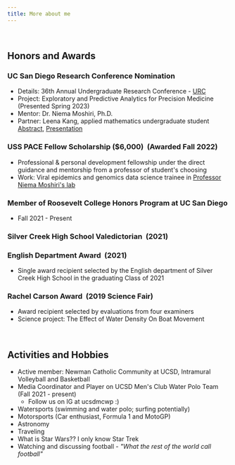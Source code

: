 ```yaml
---
title: More about me
---
```


<br>

## Honors and Awards

### <strong>UC San Diego Research Conference Nomination</strong> &nbsp;

- Details: 36th Annual Undergraduate Research Conference - [URC](https://ugresearch.ucsd.edu/conferences/urc/index.html)
- Project: Exploratory and Predictive Analytics for Precision Medicine (Presented Spring 2023)
- Mentor: Dr. Niema Moshiri, Ph.D.
- Partner: Leena Kang, applied mathematics undergraduate student
[Abstract](https://docs.google.com/document/d/16UkCG_ptWlpY3uPCGznbqmvEvIEiK-RRCa2PS1CQOdI/edit?usp=sharing), [Presentation](https://docs.google.com/presentation/d/1aqVowjzhOdr6CZl97x-Wt2LKBY4JZqP8AvenDN7Zxuw/edit?usp=sharing)

### <strong>USS PACE Fellow Scholarship ($6,000)</strong> &nbsp;(Awarded Fall 2022)

- Professional & personal development fellowship under the direct guidance and mentorship from a professor of student's choosing
- Work: Viral epidemics and genomics data science trainee in [Professor Niema Moshiri's lab](https://niema.net/)

### <strong>Member of Roosevelt College Honors Program at UC San Diego</strong>

- Fall 2021 - Present

### <strong>Silver Creek High School Valedictorian</strong> &nbsp;(2021)

### <strong>English Department Award</strong> &nbsp;(2021)

- Single award recipient selected by the English department of Silver Creek High School in the graduating Class of 2021

### <strong>Rachel Carson Award</strong> &nbsp;(2019 Science Fair) 

- Award recipient selected by evaluations from four examiners
- Science project: The Effect of Water Density On Boat Movement

<br>

## Activities and Hobbies

- Active member: Newman Catholic Community at UCSD, Intramural Volleyball and Basketball
- Media Coordinator and Player on UCSD Men's Club Water Polo Team &nbsp; (Fall 2021 - present)
    - Follow us on IG at ucsdmcwp :)
- Watersports (swimming and water polo; surfing potentially)
- Motorsports (Car enthusiast, Formula 1 and MotoGP)
- Astronomy
- Traveling
- What is Star Wars?? I only know Star Trek
- Watching and discussing football <em>- "What the rest of the world call football"</em>
